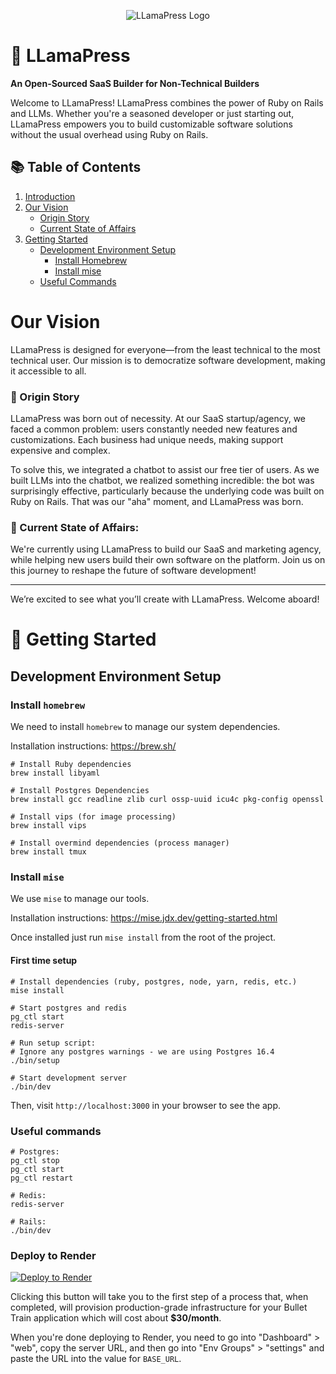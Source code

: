 <p align="center">
  <img src="https://service-jobs-images.s3.us-east-2.amazonaws.com/7rl98t1weu387r43il97h6ipk1l7" alt="LLamaPress Logo">
</p>

# 🦙 LLamaPress

**An Open-Sourced SaaS Builder for Non-Technical Builders**

Welcome to LLamaPress! LLamaPress combines the power of Ruby on Rails and LLMs. Whether you're a seasoned developer or just starting out, LLamaPress empowers you to build customizable software solutions without the usual overhead using Ruby on Rails.

## 📚 Table of Contents

1. [Introduction](#llamapress)
2. [Our Vision](#our-vision)
   - [Origin Story](#origin-story)
   - [Current State of Affairs](#current-state-of-affairs)
3. [Getting Started](#getting-started)
   - [Development Environment Setup](#development-environment-setup)
     - [Install Homebrew](#install-homebrew)
     - [Install mise](#install-mise)
   - [Useful Commands](#useful-commands)

# Our Vision

LLamaPress is designed for everyone—from the least technical to the most technical user. Our mission is to democratize software development, making it accessible to all.

### 🌱 Origin Story

LLamaPress was born out of necessity. At our SaaS startup/agency, we faced a common problem: users constantly needed new features and customizations. Each business had unique needs, making support expensive and complex.

To solve this, we integrated a chatbot to assist our free tier of users. As we built LLMs into the chatbot, we realized something incredible: the bot was surprisingly effective, particularly because the underlying code was built on Ruby on Rails. That was our "aha" moment, and LLamaPress was born.

### 🏁 Current State of Affairs:

We're currently using LLamaPress to build our SaaS and marketing agency, while helping new users build their own software on the platform. Join us on this journey to reshape the future of software development!

---

We’re excited to see what you’ll create with LLamaPress. Welcome aboard!

# 🚀 Getting Started

## Development Environment Setup

### Install `homebrew`

We need to install `homebrew` to manage our system dependencies.

Installation instructions: https://brew.sh/

```
# Install Ruby dependencies
brew install libyaml

# Install Postgres Dependencies
brew install gcc readline zlib curl ossp-uuid icu4c pkg-config openssl

# Install vips (for image processing)
brew install vips

# Install overmind dependencies (process manager)
brew install tmux
```

### Install `mise`

We use `mise` to manage our tools.

Installation instructions: https://mise.jdx.dev/getting-started.html

Once installed just run `mise install` from the root of the project.

#### First time setup

```
# Install dependencies (ruby, postgres, node, yarn, redis, etc.)
mise install

# Start postgres and redis
pg_ctl start
redis-server

# Run setup script:
# Ignore any postgres warnings - we are using Postgres 16.4
./bin/setup

# Start development server
./bin/dev
```

Then, visit `http://localhost:3000` in your browser to see the app.

### Useful commands

```
# Postgres:
pg_ctl stop
pg_ctl start
pg_ctl restart

# Redis:
redis-server

# Rails:
./bin/dev
```

### Deploy to Render

[![Deploy to Render](https://render.com/images/deploy-to-render-button.svg)](https://render.com/deploy?repo=https://github.com/llamapressai/llamapress)

Clicking this button will take you to the first step of a process that, when completed, will provision production-grade infrastructure for your Bullet Train application which will cost about **$30/month**.

When you're done deploying to Render, you need to go into "Dashboard" > "web", copy the server URL, and then go into "Env Groups" > "settings" and paste the URL into the value for `BASE_URL`.
